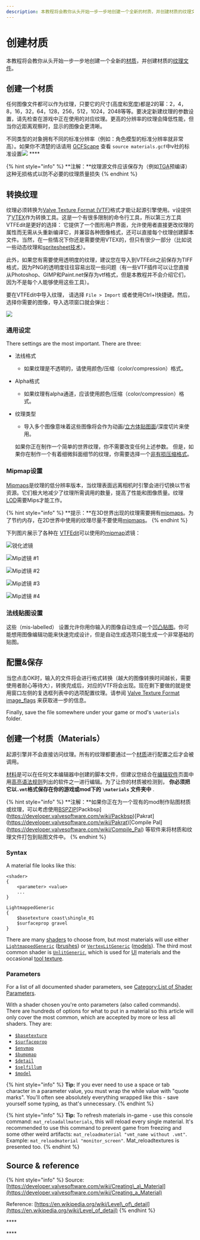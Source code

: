 ```yaml
---
description: 本教程将会教你从头开始一步一步地创建一个全新的材质，并创建材质的纹理文件。
---
```


# 创建材质

本教程将会教你从头开始一步一步地创建一个全新的[材质](https://app.gitbook.com/@noskill/s/titanfall2/~/drafts/-Ma932GRGVfjjlaaoa1C/v/chinese/information/textures/valve-material-type-vmt/@merged)，并创建材质的[纹理文件](https://app.gitbook.com/@noskill/s/titanfall2/~/drafts/-Ma932GRGVfjjlaaoa1C/v/chinese/information/textures/valve-texture-format-vtf/@merged)。

## 创建一个材质

任何图像文件都可以作为纹理，只要它的尺寸\(高度和宽度\)都是2的幂：2，4，8，16，32，64，128，256，512，1024，2048等等。要决定新建纹理的参数设置，请先检查在游戏中正在使用的对应纹理。更高的分辨率的纹理会降低性能，但当你近距离观察时，显示的图像会更清晰。

不同类型的对象拥有不同的标准分辨率（例如：角色模型的标准分辨率就非常高）。如果你不清楚的话请用 [GCFScape](https://developer.valvesoftware.com/wiki/GCFScape) 查看 `source materials.gcf`中v社的标准设置![](https://developer.valvesoftware.com/w/images/c/cc/Note.png) ****

{% hint style="info" %}
**注解：**纹理源文件应该保存为（例如[TGA](../../file-format/truevision-graphics-adapter-tga.md)预编译）这种无损格式以防不必要的纹理质量损失
{% endhint %}

## **转换纹理**

纹理必须转换为[Valve Texture Format \(VTF\)](./)格式才能让起源引擎使用。v设提供了[VTEX](https://developer.valvesoftware.com/wiki/Vtex)作为转换工具。这是一个有很多限制的命令行工具，所以第三方工具VTFEdit是更好的选择： 它提供了一个图形用户界面，允许使用者直接更改纹理的属性而无需从头重新编译它，并兼容各种图像格式，还可以直接每个纹理创建脚本文件。当然，在一些情况下你还是需要使用VTEX的，但只有很少一部分（比如说一些动态纹理和[spritesheet技术](https://app.gitbook.com/@noskill/s/titanfall2/~/drafts/-Ma932GRGVfjjlaaoa1C/v/chinese/information/textures/valve-texture-format-vtf/animated-particles/@drafts)）。

此外，如果您有需要使用透明度的纹理，建议您在导入到VTFEdit之前保存为TIFF格式，因为PNG的透明度往往容易出现一些问题（有一些VTF插件可以让您直接从Photoshop、GIMP和Paint.net保存为vtf格式，但是本教程并不会介绍它们，因为不是每个人能够使用这些工具）。

要在VTFEdit中导入纹理， 请选择 `File > Import` 或者使用Ctrl+I快捷键。然后，选择你需要的图像，导入选项窗口就会弹出：

![](../../../.gitbook/assets/vtfedit_importoptions.png)

### 通用设定

There settings are the most important. There are three:

* 法线格式
  * 如果纹理是不透明的，请使用颜色/压缩（color/compression）格式。
* Alpha格式
  * 如果纹理有alpha通道，应该使用颜色/压缩（color/compression）格式。
* 纹理类型

  * 导入多个图像意味着这些图像将会作为动画/[立方体贴图面](https://app.gitbook.com/@noskill/s/titanfall2/v/chinese/information/textures/cube-mapping/@drafts)/深度切片来使用。

  如果你正在制作一个简单的世界纹理，你不需要改变任何上述参数。 但是，如果你在制作一个有着细微斜面细节的纹理，你需要选择一个[非有损压缩格式](https://noskill.gitbook.io/titanfall2/v/chinese/information/textures/valve-texture-format-vtf#choosing-an-image-format)。

### Mipmap设置

[Mipmaps](../mip-mapping.md)是纹理的低分辨率版本，当纹理表面远离相机时引擎会进行切换以节省资源。它们极大地减少了纹理所需调用的数量，提高了性能和图像质量。纹理 [LOD](https://en.wikipedia.org/wiki/Level_of_detail)需要Mips才能工作。

{% hint style="info" %}
 **提示：**在3D世界出现的纹理需要拥有[mipmaps](../mip-mapping.md)。为了节约内存，在2D世界中使用的纹理尽量不要使用[mipmaps](https://app.gitbook.com/@noskill/s/titanfall2/~/drafts/-Ma9BRdwf8qrjFOuXmGJ/v/chinese/information/textures/mip-mapping/@drafts)。
{% endhint %}

下列图片展示了各种在 [VTFEdit](../../../how-to-start-modding/modding-introduction/modding-tools/#vtf-and-vmt)可以使用的[mipmap](../mip-mapping.md)滤镜：

![&#x9510;&#x5316;&#x6EE4;&#x955C;](../../../.gitbook/assets/vtf_sharpen_filters.jpg)

![Mip&#x6EE4;&#x955C; \#1](../../../.gitbook/assets/vtf_mipmap_filters1.jpg)

![Mip&#x6EE4;&#x955C; \#2](../../../.gitbook/assets/vtf_mipmap_filters2.jpg)

![Mip&#x6EE4;&#x955C; \#3](../../../.gitbook/assets/vtf_mipmap_filters3.jpg)

![Mip&#x6EE4;&#x955C; \#4](../../../.gitbook/assets/vtf_mipmap_filters4.jpg)

### 法线贴图设置

这些（mis-labelled） 设置允许你用你输入的图像自动生成一个[凹凸贴图](https://developer.valvesoftware.com/wiki/Bump_map)。你可能想用图像编辑功能来快速完成设计，但是自动生成选项只能生成一个非常基础的贴图。

## 配置&保存

当您点击OK时，输入的文件将会进行格式转换（越大的图像转换时间越长，需要使用者耐心等待大），转换完成后，对应的VTF将会出现。现在剩下要做的就是使用窗口左侧的复选框列表中的选项配置纹理。请参阅 [Valve Texture Format image\_flags](./#image-flags) 来获取进一步的信息。

Finally, save the file somewhere under your game or mod's  `\materials` folder.

## 创建一个材质（Materials）

起源引擎并不会直接访问纹理。所有的纹理都要通过一个[材质](https://noskill.gitbook.io/titanfall2/v/chinese/information/textures/valve-material-type-vmt)进行配置之后才会被调用。

[材料](https://app.gitbook.com/@noskill/s/titanfall2/~/drafts/-Ma9GJZ1h2Li9XAhpICO/v/chinese/information/textures/valve-material-type-vmt/@drafts)是可以在任何文本编辑器中创建的脚本文件，但建议您结合在[编辑软件](https://app.gitbook.com/@noskill/s/titanfall2/~/drafts/-Ma9GJZ1h2Li9XAhpICO/v/chinese/how-to-start-modding/modding-introduction/modding-tools#general/@drafts)页面中用[高亮语法规则](https://developer.valvesoftware.com/wiki/Notepad%2B%2B_VDF_languages)列出的软件之一进行编辑。为了让你的材质被检测到， **你必须把它以`.vmt`格式保存在你的游戏或mod下的** **`\materials` 文件夹中** .

{% hint style="info" %}
 **注解：**如果你正在为一个现有的mod制作贴图材质或纹理，可以考虑使用[BSPZIP](https://developer.valvesoftware.com/wiki/BSPZIP)\[Packbsp](https://developer.valvesoftware.com/wiki/Packbsp)\[Pakrat](https://developer.valvesoftware.com/wiki/Pakrat)\[Compile Pal](https://developer.valvesoftware.com/wiki/Compile_Pal) 等软件来将材质和纹理文件打包到贴图文件中。
{% endhint %}

### Syntax

A material file looks like this:

```text
<shader>
{
	<parameter> <value>
	...
}
```

```text
LightmappedGeneric
{
	$basetexture coast\shingle_01
	$surfaceprop gravel
}
```

There are many [shaders](https://developer.valvesoftware.com/wiki/Shader) to choose from, but most materials will use either [`LightmappedGeneric`](https://developer.valvesoftware.com/wiki/LightmappedGeneric) \([brushes](https://developer.valvesoftware.com/wiki/Brush)\) or [`VertexLitGeneric`](https://developer.valvesoftware.com/wiki/VertexLitGeneric) \([models](https://developer.valvesoftware.com/wiki/Model)\). The third most common shader is [`UnlitGeneric`](https://developer.valvesoftware.com/wiki/UnlitGeneric), which is used for [UI](https://developer.valvesoftware.com/wiki/VGUI2) materials and the occasional [tool texture](https://developer.valvesoftware.com/wiki/Tool_texture).

### Parameters

For a list of all documented shader parameters, see [Category:List of Shader Parameters](https://developer.valvesoftware.com/wiki/Category:List_of_Shader_Parameters).

With a shader chosen you're onto parameters \(also called commands\). There are hundreds of options for what to put in a material so this article will only cover the most common, which are accepted by more or less all shaders. They are:

* [`$basetexture`](../shader/usdbasetexture.md)
* [`$surfaceprop`](https://developer.valvesoftware.com/wiki/$surfaceprop)
* [`$envmap`](https://developer.valvesoftware.com/wiki/$envmap)
* [`$bumpmap`](../bump-map/usdbumpmap.md)
* [`$detail`](https://developer.valvesoftware.com/wiki/$detail)
* [`$selfillum`](https://developer.valvesoftware.com/wiki/$selfillum)
* [`$model`](https://developer.valvesoftware.com/wiki/$model_%28VMT%29)

{% hint style="info" %}
 **Tip:** If you ever need to use a space or tab character in a parameter value, you must wrap the while value with "quote marks". You'll often see absolutely everything wrapped like this - save yourself some typing, as that's unnecessary.
{% endhint %}

{% hint style="info" %}
 **Tip:** To refresh materials in-game - use this console command: `mat_reloadallmaterials`, this will reload every single material. It's recommended to use this command to prevent game from freezing and some other weird artifacts: `mat_reloadmaterial "vmt_name without .vmt"`. Example: `mat_reloadmaterial "monitor_screen"`. Mat\_reloadtextures is presented too.
{% endhint %}

## Source & reference

{% hint style="info" %}
Source: [https://developer.valvesoftware.com/wiki/Creating\_a\_Material](https://developer.valvesoftware.com/wiki/Creating_a_Material)

Reference: [https://en.wikipedia.org/wiki/Level\_of\_detail](https://en.wikipedia.org/wiki/Level_of_detail)
{% endhint %}











\*\*\*\*

\*\*\*\*

